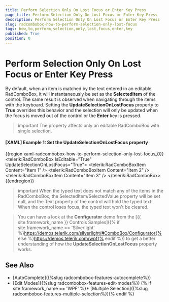 ```yaml
---
title: Perform Selection Only On Lost Focus or Enter Key Press
page_title: Perform Selection Only On Lost Focus or Enter Key Press
description: Perform Selection Only On Lost Focus or Enter Key Press
slug: radcombobox-how-to-perform-selection-only-lost-focus
tags: how,to,perform,selection,only,lost,focus,enter,key
published: True
position: 0
---
```


# Perform Selection Only On Lost Focus or Enter Key Press

By default, when an item is matched by the text entered in an editable RadComboBox, it will instantaneously be set as the **SelectedItem** of the control. The same result is observed when navigating through the items with the keyboard. Setting the **UpdateSelectionOnLostFocus** property to **True** overrides this behavior and the selection will only be updated when the focus is moved out of the control or the **Enter** key is pressed.

>important The property affects only an editable RadComboBox with single selection.

#### __[XAML] Example 1: Set the UpdateSelectionOnLostFocus property__

{{region xaml-radcombobox-how-to-perform-selection-only-lost-focus_0}}
	<telerik:RadComboBox IsEditable="True" UpdateSelectionOnLostFocus="True">
		<telerik:RadComboBoxItem Content="Item 1" />
		<telerik:RadComboBoxItem Content="Item 2" />
		<telerik:RadComboBoxItem Content="Item 3" />
	</telerik:RadComboBox>
{{endregion}}

>important When the typed text does not match any of the items in the RadComboBox, the SelectedItem/SelectedValue property will be set null, and the Text property of the control will hold the typed text. When the control loses focus, the typed text won't be cleared.


>You can have a look at the **Configurator** demo from the [{{ site.framework_name }} Controls Samples]({% if site.framework_name == 'Silverlight' %}https://demos.telerik.com/silverlight/#ComboBox/Configurator{% else %}https://demos.telerik.com/wpf{% endif %}) to get a better understanding of how the **UpdateSelectionOnLostFocus** property works.

## See Also

* [AutoComplete]({%slug radcombobox-features-autocomplete%})
* [Edit Modes]({%slug radcombobox-features-edit-modes%})
{% if site.framework_name == 'WPF' %}* [Multiple Selection]({%slug radcombobox-features-multiple-selection%}){% endif %}